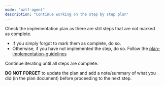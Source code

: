 ```yaml
---
mode: "aztf-agent"
description: "Continue working on the step by step plan"
---
```


Check the implementation plan as there are still steps that are not marked as complete.

- If you simply forgot to mark them as complete, do so.
- Otherwise, if you have not implemented the step, do so. Follow the [plan-implementation-guidelines](../prompt-snippets/plan-implementation-guidelines.md)

Continue iterating until all steps are complete.

**DO NOT FORGET** to update the plan and add a note/summary of what you did (in the plan document) before proceeding to the next step.
